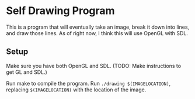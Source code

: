 # Self Drawing Program

This is a program that will eventually take an image, break it down into lines, and draw those lines. As of right now, I think this will use OpenGL with SDL.

## Setup
Make sure you have both OpenGL and SDL. (TODO: Make instructions to get GL and SDL.)

Run make to compile the program.
Run `./drawing $(IMAGELOCATION)`, replacing `$(IMAGELOCATION)` with the location of the image.

